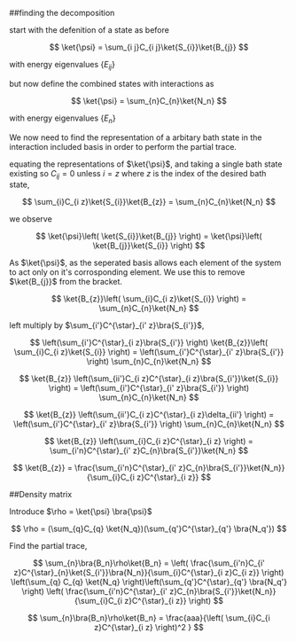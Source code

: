 ##finding the decomposition

start with the defenition of a state as before

$$
\ket{\psi} = \sum_{i j}C_{i j}\ket{S_{i}}\ket{B_{j}}
$$

with energy eigenvalues $\{ E_{ij} \}$

but now define the combined states with interactions as

$$
\ket{\psi} = \sum_{n}C_{n}\ket{N_n}
$$

with energy eigenvalues $\{ E_{n} \}$

We now need to find the representation of a arbitary bath state in the interaction included basis in order to perform the partial trace.

equating the representations of $\ket{\psi}$, and taking a single bath state existing so $C_{i j} = 0$ unless $i=z$ where $z$ is the index of the desired bath state,

$$
\sum_{i}C_{i z}\ket{S_{i}}\ket{B_{z}} = \sum_{n}C_{n}\ket{N_n}
$$

we observe

$$
\ket{\psi}\left( \ket{S_{i}}\ket{B_{j}} \right) = \ket{\psi}\left( \ket{B_{j}}\ket{S_{i}} \right)
$$

As $\ket{\psi}$, as the seperated basis allows each element of the system to act only on it's corrosponding element. We use this to remove $\ket{B_{j}}$ from the bracket.

$$
\ket{B_{z}}\left( \sum_{i}C_{i z}\ket{S_{i}} \right) = \sum_{n}C_{n}\ket{N_n}
$$

left multiply by $\sum_{i'}C^{\star}_{i' z}\bra{S_{i'}}$,

$$
\left(\sum_{i'}C^{\star}_{i z}\bra{S_{i'}} \right) \ket{B_{z}}\left( \sum_{i}C_{i z}\ket{S_{i}} \right) = \left(\sum_{i'}C^{\star}_{i' z}\bra{S_{i'}} \right) \sum_{n}C_{n}\ket{N_n}
$$

$$
\ket{B_{z}} \left(\sum_{ii'}C_{i z}C^{\star}_{i z}\bra{S_{i'}}\ket{S_{i}} \right) = \left(\sum_{i'}C^{\star}_{i' z}\bra{S_{i'}} \right) \sum_{n}C_{n}\ket{N_n}
$$

$$
\ket{B_{z}} \left(\sum_{ii'}C_{i z}C^{\star}_{i z}\delta_{ii'} \right) = \left(\sum_{i'}C^{\star}_{i' z}\bra{S_{i'}} \right) \sum_{n}C_{n}\ket{N_n}
$$

$$
\ket{B_{z}} \left(\sum_{i}C_{i z}C^{\star}_{i z} \right) = \sum_{i'n}C^{\star}_{i' z}C_{n}\bra{S_{i'}}\ket{N_n}
$$

$$
\ket{B_{z}} = \frac{\sum_{i'n}C^{\star}_{i' z}C_{n}\bra{S_{i'}}\ket{N_n}}{\sum_{i}C_{i z}C^{\star}_{i z}}
$$

##Density matrix

Introduce $\rho = \ket{\psi} \bra{\psi}$

$$
\rho = (\sum_{q}C_{q} \ket{N_q})(\sum_{q'}C^{\star}_{q'} \bra{N_q'})
$$

Find the partial trace,

$$
\sum_{n}\bra{B_n}\rho\ket{B_n} = \left( \frac{\sum_{i'n}C_{i' z}C^{\star}_{n}\ket{S_{i'}}\bra{N_n}}{\sum_{i}C^{\star}_{i z}C_{i z}} \right) \left(\sum_{q} C_{q} \ket{N_q} \right)\left(\sum_{q'}C^{\star}_{q'} \bra{N_q'} \right) \left( \frac{\sum_{i'n}C^{\star}_{i' z}C_{n}\bra{S_{i'}}\ket{N_n}}{\sum_{i}C_{i z}C^{\star}_{i z}} \right)
$$

$$
\sum_{n}\bra{B_n}\rho\ket{B_n} = \frac{aaa}{\left( \sum_{i}C_{i z}C^{\star}_{i z} \right)^2 }
$$

